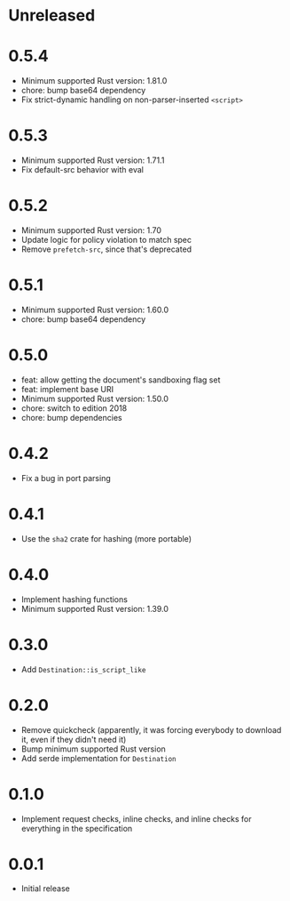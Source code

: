 # Unreleased

# 0.5.4

* Minimum supported Rust version: 1.81.0
* chore: bump base64 dependency
* Fix strict-dynamic handling on non-parser-inserted `<script>`

# 0.5.3

* Minimum supported Rust version: 1.71.1
* Fix default-src behavior with eval

# 0.5.2

* Minimum supported Rust version: 1.70
* Update logic for policy violation to match spec
* Remove `prefetch-src`, since that's deprecated

# 0.5.1

* Minimum supported Rust version: 1.60.0
* chore: bump base64 dependency

# 0.5.0

* feat: allow getting the document's sandboxing flag set
* feat: implement base URI
* Minimum supported Rust version: 1.50.0
* chore: switch to edition 2018
* chore: bump dependencies

# 0.4.2

* Fix a bug in port parsing

# 0.4.1

* Use the `sha2` crate for hashing (more portable)

# 0.4.0

* Implement hashing functions
* Minimum supported Rust version: 1.39.0

# 0.3.0

* Add `Destination::is_script_like`

# 0.2.0

* Remove quickcheck (apparently, it was forcing everybody to download it, even if they didn't need it)
* Bump minimum supported Rust version
* Add serde implementation for `Destination`

# 0.1.0

* Implement request checks, inline checks, and inline checks for everything in the specification

# 0.0.1

* Initial release
